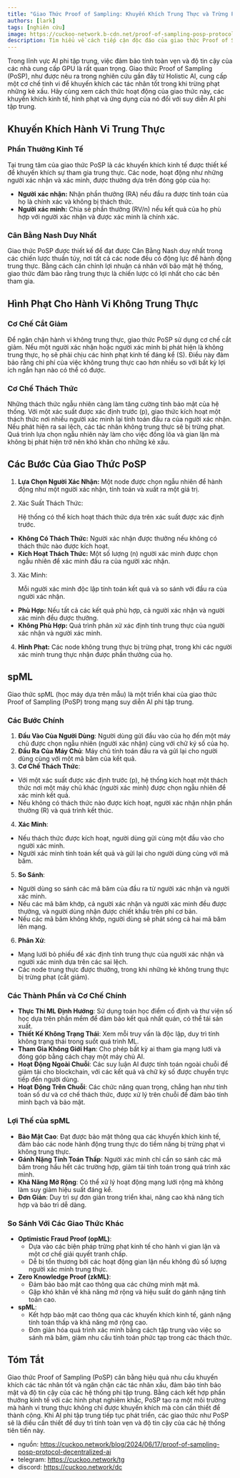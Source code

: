 ```yaml
---
title: "Giao Thức Proof of Sampling: Khuyến Khích Trung Thực và Trừng Phạt Sự Không Trung Thực trong Suy Diễn AI Phi Tập Trung"
authors: [lark]
tags: [nghiên cứu]
image: https://cuckoo-network.b-cdn.net/proof-of-sampling-posp-protocol-decentralized-ai.webp
description: Tìm hiểu về cách tiếp cận độc đáo của giao thức Proof of Sampling (PoSP) trong việc khuyến khích hành vi trung thực và trừng phạt sự không trung thực giữa các nhà cung cấp GPU, đảm bảo tính bảo mật và độ tin cậy của các hệ thống suy diễn AI phi tập trung.
---
```


Trong lĩnh vực AI phi tập trung, việc đảm bảo tính toàn vẹn và độ tin cậy của các nhà cung cấp GPU là rất quan trọng. Giao thức Proof of Sampling (PoSP), như được nêu ra trong nghiên cứu gần đây từ Holistic AI, cung cấp một cơ chế tinh vi để khuyến khích các tác nhân tốt trong khi trừng phạt những kẻ xấu. Hãy cùng xem cách thức hoạt động của giao thức này, các khuyến khích kinh tế, hình phạt và ứng dụng của nó đối với suy diễn AI phi tập trung.

## Khuyến Khích Hành Vi Trung Thực

### Phần Thưởng Kinh Tế

Tại trung tâm của giao thức PoSP là các khuyến khích kinh tế được thiết kế để khuyến khích sự tham gia trung thực. Các node, hoạt động như những người xác nhận và xác minh, được thưởng dựa trên đóng góp của họ:

- **Người xác nhận:** Nhận phần thưởng (RA) nếu đầu ra được tính toán của họ là chính xác và không bị thách thức.
- **Người xác minh:** Chia sẻ phần thưởng (RV/n) nếu kết quả của họ phù hợp với người xác nhận và được xác minh là chính xác.

### Cân Bằng Nash Duy Nhất

Giao thức PoSP được thiết kế để đạt được Cân Bằng Nash duy nhất trong các chiến lược thuần túy, nơi tất cả các node đều có động lực để hành động trung thực. Bằng cách căn chỉnh lợi nhuận cá nhân với bảo mật hệ thống, giao thức đảm bảo rằng trung thực là chiến lược có lợi nhất cho các bên tham gia.

## Hình Phạt Cho Hành Vi Không Trung Thực

### Cơ Chế Cắt Giảm

Để ngăn chặn hành vi không trung thực, giao thức PoSP sử dụng cơ chế cắt giảm. Nếu một người xác nhận hoặc người xác minh bị phát hiện là không trung thực, họ sẽ phải chịu các hình phạt kinh tế đáng kể (S). Điều này đảm bảo rằng chi phí của việc không trung thực cao hơn nhiều so với bất kỳ lợi ích ngắn hạn nào có thể có được.

### Cơ Chế Thách Thức

Những thách thức ngẫu nhiên càng làm tăng cường tính bảo mật của hệ thống. Với một xác suất được xác định trước (p), giao thức kích hoạt một thách thức nơi nhiều người xác minh lại tính toán đầu ra của người xác nhận. Nếu phát hiện ra sai lệch, các tác nhân không trung thực sẽ bị trừng phạt. Quá trình lựa chọn ngẫu nhiên này làm cho việc đồng lõa và gian lận mà không bị phát hiện trở nên khó khăn cho những kẻ xấu.

## Các Bước Của Giao Thức PoSP

1. **Lựa Chọn Người Xác Nhận:** Một node được chọn ngẫu nhiên để hành động như một người xác nhận, tính toán và xuất ra một giá trị.

2. Xác Suất Thách Thức:

   Hệ thống có thể kích hoạt thách thức dựa trên xác suất được xác định trước.

  - **Không Có Thách Thức:** Người xác nhận được thưởng nếu không có thách thức nào được kích hoạt.
  - **Kích Hoạt Thách Thức:** Một số lượng (n) người xác minh được chọn ngẫu nhiên để xác minh đầu ra của người xác nhận.

3. Xác Minh:

   Mỗi người xác minh độc lập tính toán kết quả và so sánh với đầu ra của người xác nhận.

  - **Phù Hợp:** Nếu tất cả các kết quả phù hợp, cả người xác nhận và người xác minh đều được thưởng.
  - **Không Phù Hợp:** Quá trình phân xử xác định tính trung thực của người xác nhận và người xác minh.

4. **Hình Phạt:** Các node không trung thực bị trừng phạt, trong khi các người xác minh trung thực nhận được phần thưởng của họ.

## spML

Giao thức spML (học máy dựa trên mẫu) là một triển khai của giao thức Proof of Sampling (PoSP) trong mạng suy diễn AI phi tập trung.

### Các Bước Chính

1. **Đầu Vào Của Người Dùng**: Người dùng gửi đầu vào của họ đến một máy chủ được chọn ngẫu nhiên (người xác nhận) cùng với chữ ký số của họ.
2. **Đầu Ra Của Máy Chủ**: Máy chủ tính toán đầu ra và gửi lại cho người dùng cùng với một mã băm của kết quả.
3. **Cơ Chế Thách Thức**:
  - Với một xác suất được xác định trước (p), hệ thống kích hoạt một thách thức nơi một máy chủ khác (người xác minh) được chọn ngẫu nhiên để xác minh kết quả.
  - Nếu không có thách thức nào được kích hoạt, người xác nhận nhận phần thưởng (R) và quá trình kết thúc.
4. **Xác Minh**:
  - Nếu thách thức được kích hoạt, người dùng gửi cùng một đầu vào cho người xác minh.
  - Người xác minh tính toán kết quả và gửi lại cho người dùng cùng với mã băm.
5. **So Sánh**:
  - Người dùng so sánh các mã băm của đầu ra từ người xác nhận và người xác minh.
  - Nếu các mã băm khớp, cả người xác nhận và người xác minh đều được thưởng, và người dùng nhận được chiết khấu trên phí cơ bản.
  - Nếu các mã băm không khớp, người dùng sẽ phát sóng cả hai mã băm lên mạng.
6. **Phân Xử**:
  - Mạng lưới bỏ phiếu để xác định tính trung thực của người xác nhận và người xác minh dựa trên các sai lệch.
  - Các node trung thực được thưởng, trong khi những kẻ không trung thực bị trừng phạt (cắt giảm).

### Các Thành Phần và Cơ Chế Chính
- **Thực Thi ML Định Hướng**: Sử dụng toán học điểm cố định và thư viện số học dựa trên phần mềm để đảm bảo kết quả nhất quán, có thể tái sản xuất.
- **Thiết Kế Không Trạng Thái**: Xem mỗi truy vấn là độc lập, duy trì tính không trạng thái trong suốt quá trình ML.
- **Tham Gia Không Giới Hạn**: Cho phép bất kỳ ai tham gia mạng lưới và đóng góp bằng cách chạy một máy chủ AI.
- **Hoạt Động Ngoài Chuỗi**: Các suy luận AI được tính toán ngoài chuỗi để giảm tải cho blockchain, với các kết quả và chữ ký số được chuyển trực tiếp đến người dùng.
- **Hoạt Động Trên Chuỗi**: Các chức năng quan trọng, chẳng hạn như tính toán số dư và cơ chế thách thức, được xử lý trên chuỗi để đảm bảo tính minh bạch và bảo mật.

### Lợi Thế của spML
- **Bảo Mật Cao**: Đạt được bảo mật thông qua các khuyến khích kinh tế, đảm bảo các node hành động trung thực do tiềm năng bị trừng phạt vì không trung thực.
- **Gánh Nặng Tính Toán Thấp**: Người xác minh chỉ cần so sánh các mã băm trong hầu hết các trường hợp, giảm tải tính toán trong quá trình xác minh.
- **Khả Năng Mở Rộng**: Có thể xử lý hoạt động mạng lưới rộng mà không làm suy giảm hiệu suất đáng kể.
- **Đơn Giản**: Duy trì sự đơn giản trong triển khai, nâng cao khả năng tích hợp và bảo trì dễ dàng.

### So Sánh Với Các Giao Thức Khác
- **Optimistic Fraud Proof (opML)**:
  - Dựa vào các biện pháp trừng phạt kinh tế cho hành vi gian lận và một cơ chế giải quyết tranh chấp.
  - Dễ bị tổn thương bởi các hoạt động gian lận nếu không đủ số lượng người xác minh trung thực.
- **Zero Knowledge Proof (zkML)**:
  - Đảm bảo bảo mật cao thông qua các chứng minh mật mã.
  - Gặp khó khăn về khả năng mở rộng và hiệu suất do gánh nặng tính toán cao.
- **spML**:
  - Kết hợp bảo mật cao thông qua các khuyến khích kinh tế, gánh nặng tính toán thấp và khả năng mở rộng cao.
  - Đơn giản hóa quá trình xác minh bằng cách tập trung vào việc so sánh mã băm, giảm nhu cầu tính toán phức tạp trong các thách thức.

## Tóm Tắt

Giao thức Proof of Sampling (PoSP) cân bằng hiệu quả nhu cầu khuyến khích các tác nhân tốt và ngăn chặn các tác nhân xấu, đảm bảo tính bảo mật và độ tin cậy của các hệ thống phi tập trung. Bằng cách kết hợp phần thưởng kinh tế với các hình phạt nghiêm khắc, PoSP tạo ra một môi trường mà hành vi trung thực không chỉ được khuyến khích mà còn cần thiết để thành công. Khi AI phi tập trung tiếp tục phát triển, các giao thức như PoSP sẽ là điều cần thiết để duy trì tính toàn vẹn và độ tin cậy của các hệ thống tiên tiến này.

- nguồn: https://cuckoo.network/blog/2024/06/17/proof-of-sampling-posp-protocol-decentralized-ai
- telegram: https://cuckoo.network/tg
- discord: https://cuckoo.network/dc
